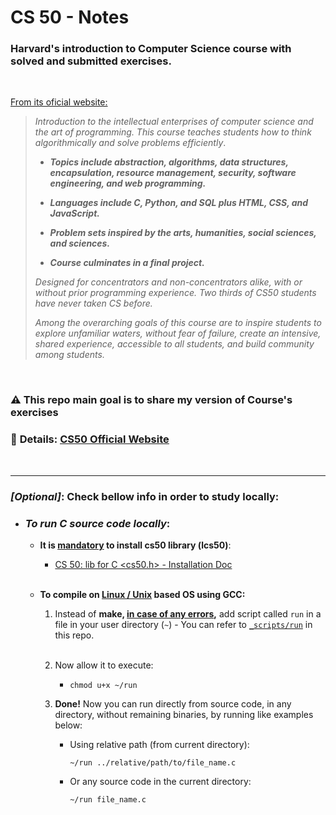 # CS 50 - Notes

### **Harvard's introduction to Computer Science course with solved and submitted exercises.**

<br>

<u>From its oficial website:</u>

> _Introduction to the intellectual enterprises of computer science and the art of programming. This course teaches students how to think algorithmically and solve problems efficiently_.
>
> * _**Topics include abstraction, algorithms, data structures, encapsulation, resource management, security, software engineering, and web programming.**_
>
> * _**Languages include C, Python, and SQL plus HTML, CSS, and JavaScript.**_
>
> * _**Problem sets inspired by the arts, humanities, social sciences, and sciences.**_
>
> * _**Course culminates in a final project.**_
>
>
> *Designed for concentrators and non-concentrators alike, with or without prior programming experience. Two thirds of CS50 students have never taken CS before.*
>
> *Among the overarching goals of this course are to inspire students to explore unfamiliar waters, without fear of failure, create an intensive, shared experience, accessible to all students, and build community among students.*
>
>
<br>

 ### ⚠️ **This repo main goal is to share my version of Course's exercises**

### 📑 **Details: <u>[CS50 Official Website](https://cs50.harvard.edu/x/2022)</u>**
<br>

___

### ***[Optional]***: Check bellow info in order to study locally:
 * ### _To run C source code locally_:
    - <strong>It is <u>mandatory</u> to install cs50 library (lcs50)</strong>: 
      
      - [CS 50: lib for C <cs50.h> - Installation Doc](https://cs50.readthedocs.io/libraries/cs50/c/)
      
      <br>
    - <strong> To compile on <u>Linux / Unix</u> based OS using GCC:</strong>

      1. Instead of __make, <u>in case of any errors</u>,__ add script called `run` in a file in your user directory (`~`) - You can refer to [`_scripts/run`](_scripts/run) in this repo.

      </br>

      2. Now allow it to execute:

          *
            ```
            chmod u+x ~/run
            ```

      3. **Done!** Now you can run directly from source code, in any directory, without remaining binaries, by running like examples below:
      
          * Using relative path (from current directory): 
          
            ```
            ~/run ../relative/path/to/file_name.c
            ```

          * Or any source code in the current directory:

            ```
            ~/run file_name.c
            ```
